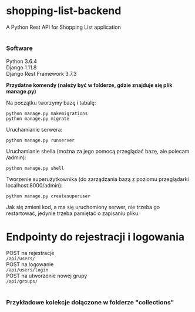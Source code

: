# <h1>shopping-list-backend</h1>
A Python Rest API for Shopping List application

# <h3>Software</h3>
Python 3.6.4 <br>
Django 1.11.8 <br>
Django Rest Framework 3.7.3 <br>

<b>Przydatne komendy (należy być w folderze, gdzie znajduje się plik manage.py)</b>


Na początku tworzymy bazę i tabalę:

```
python manage.py makemigrations
python manage.py migrate
```


Uruchamianie serwera:
```
python manage.py runserver
```


Uruchamianie shella (można za jego pomocą przeglądać bazę, ale polecam /admin):
```
python manage.py shell
```

Tworzenie superużytkownika (do zarządzania bazą z poziomu przeglądarki localhost:8000/admin):
```
python manage.py createsuperuser
```

Jak się zmieni kod, a ma się uruchomiony serwer, nie trzeba go restartować, jedynie trzeba pamiętać o zapisaniu pliku.


<h1>Endpointy do rejestracji i logowania </h1>
POST na rejestracje <br>
<code>/api/users/</code> <br>
POST na logowanie <br>
<code>/api/users/login</code> <br>
POST na utworzenie nowej grupy <br>
<code>/api/groups/</code> <br>
<br>
<h3>Przykładowe kolekcje dołączone w folderze "collections"</h3>
